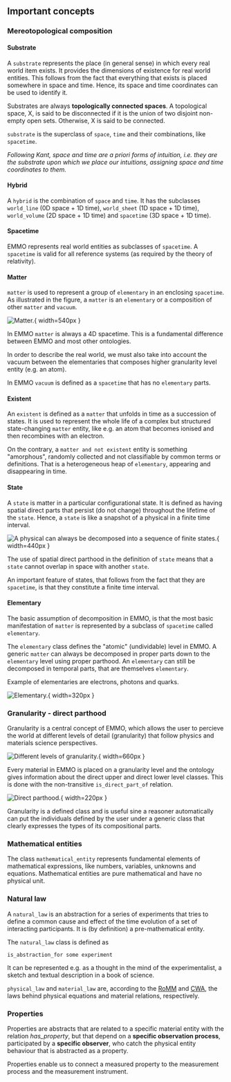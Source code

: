 ## Important concepts

<!-- markdownlint-disable-next-line MD041 -->

### Mereotopological composition

<!--
ADD OVERVIEW IMAGE/GRAPH
-->

#### Substrate

A `substrate` represents the place (in general sense) in which every real world item exists.
It provides the dimensions of existence for real world entities.
This follows from the fact that everything that exists is placed somewhere in space and time.
Hence, its space and time coordinates can be used to identify it.

Substrates are always **topologically connected spaces**.
A topological space, X, is said to be disconnected if it is the union of two disjoint non-empty open sets.
Otherwise, X is said to be connected.

`substrate` is the superclass of `space`, `time` and their combinations, like `spacetime`.

*Following Kant, space and time are a priori forms of intuition, i.e. they are the substrate upon which we place our intuitions, assigning space and time coordinates to them.*

#### Hybrid

A `hybrid` is the combination of `space` and `time`.
It has the subclasses `world_line` (0D space + 1D time), `world_sheet` (1D space + 1D time), `world_volume` (2D space + 1D time) and `spacetime` (3D space + 1D time).

#### Spacetime

EMMO represents real world entities as subclasses of `spacetime`.
A `spacetime` is valid for all reference systems (as required by the theory of relativity).

#### Matter

`matter` is used to represent a group of `elementary` in an enclosing `spacetime`.
As illustrated in the figure, a `matter` is an `elementary` or a composition of other `matter` and `vacuum`.

![Matter.](figs/emmo-matter.png){ width=540px }

In EMMO `matter` is always a 4D spacetime.
This is a fundamental difference between EMMO and most other ontologies.

In order to describe the real world, we must also take into account the vacuum between the elementaries that composes higher granularity level entity (e.g. an atom).

In EMMO `vacuum` is defined as a `spacetime` that has no `elementary` parts.

#### Existent

An `existent` is defined as a `matter` that unfolds in time as a succession of states.
It is used to represent the whole life of a complex but structured state-changing `matter` entity, like e.g. an atom that becomes ionised and then recombines with an electron.

On the contrary, a `matter and not existent` entity is something "amorphous", randomly collected and not classifiable by common terms or definitions.
That is a heterogeneous heap of `elementary`, appearing and disappearing in time.

#### State

A `state` is matter in a particular configurational state.
It is defined as having spatial direct parts that persist (do not change) throughout the lifetime of the `state`.
Hence, a `state` is like a snapshot of a physical in a finite time interval.

![A physical can always be decomposed into a sequence of finite `state`s.](figs/emmo-state.png){ width=440px }

The use of spatial direct parthood in the definition of `state` means that a `state` cannot overlap in space with another `state`.

An important feature of states, that follows from the fact that they are `spacetime`, is that they constitute a finite time interval.

#### Elementary

The basic assumption of decomposition in EMMO, is that the most basic manifestation of `matter` is represented by a subclass of `spacetime` called `elementary`.

The `elementary` class defines the "atomic" (undividable) level in EMMO.
A generic `matter` can always be decomposed in proper parts down to the `elementary` level using proper parthood.
An `elementary` can still be decomposed in temporal parts, that are themselves `elementary`.

Example of elementaries are electrons, photons and quarks.

![Elementary.](figs/emmo-elementary.png){ width=320px }

### Granularity - direct parthood

Granularity is a central concept of EMMO, which allows the user to percieve the world at different levels of detail (granularity) that follow physics and materials science perspectives.

![Different levels of granularity.](figs/emmo-granularity2.png){ width=660px }

Every material in EMMO is placed on a granularity level and the ontology gives information about the direct upper and direct lower level classes.
This is done with the non-transitive `is_direct_part_of` relation.

![Direct parthood.](figs/emmo-direct_part.png){ width=220px }

Granularity is a defined class and is useful sine a reasoner automatically can put the individuals defined by the user under a
generic class that clearly expresses the types of its compositional parts.

### Mathematical entities

The class `mathematical_entity` represents fundamental elements of mathematical expressions, like numbers, variables, unknowns and equations.
Mathematical entities are pure mathematical and have no physical unit.

### Natural law

A `natural_law` is an abstraction for a series of experiments that tries to define a common cause and effect of the time evolution of a set of interacting participants.
It is (by definition) a pre-mathematical entity.

The `natural_law` class is defined as

    is_abstraction_for some experiment

It can be represented e.g. as a thought in the mind of the experimentalist, a sketch and textual description in a book of
science.

`physical_law` and `material_law` are, according to the [RoMM][RoMM] and [CWA][CWA], the laws behind physical equations and material relations, respectively.

### Properties

Properties are abstracts that are related to a specific material entity with the relation *has_property*, but that depend on a
**specific observation process**, participated by a **specific observer**, who catch the physical entity behaviour that is abstracted as a property.

Properties enable us to connect a measured property to the measurement process and the measurement instrument.

[RoMM]: https://publications.europa.eu/en/publication-detail/-/publication/ec1455c3-d7ca-11e6-ad7c-01aa75ed71a1
[CWA]: https://www.cen.eu/news/workshops/Pages/WS_2016-013.aspx
